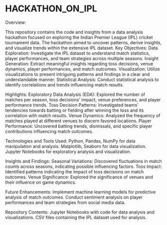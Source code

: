 # HACKATHON_ON_IPL
Overview:

This repository contains the code and insights from a data analysis hackathon focused on exploring the Indian Premier League (IPL) cricket tournament data. The hackathon aimed to uncover patterns, derive insights, and visualize trends within the extensive IPL dataset. Key Objectives:
Data Exploration: Investigate the IPL dataset to understand match statistics, player performances, and team strategies across multiple seasons.
Insight Generation: Extract meaningful insights regarding toss decisions, venue dynamics, player performances, and match outcomes.
Visualization: Utilize visualizations to present intriguing patterns and findings in a clear and understandable manner.
Statistical Analysis: Conduct statistical analysis to identify correlations and trends influencing match results.

Highlights:
Exploratory Data Analysis (EDA): Explored the number of matches per season, toss decisions' impact, venue preferences, and player performance trends.
Toss Decision Patterns: Investigated teams' tendencies towards batting or fielding after winning the toss and its correlation with match results.
Venue Dynamics: Analyzed the frequency of matches played at different venues to discern favored locations.
Player Performance: Uncovered batting trends, dismissals, and specific player contributions influencing match outcomes.

Technologies and Tools Used:
Python, Pandas, NumPy for data manipulation and analysis.
Matplotlib, Seaborn for data visualization.
Jupyter Notebooks for exploratory analysis and visualization.

Insights and Findings:
Seasonal Variations: Discovered fluctuations in match counts across seasons, indicating possible influencing factors.
Toss Impact: Identified patterns indicating the impact of toss decisions on match outcomes.
Venue Significance: Explored the significance of venues and their influence on game dynamics.

Future Enhancements:
Implement machine learning models for predictive analysis of match outcomes.
Conduct sentiment analysis on player performances and team strategies from social media data.

Repository Contents:
Jupyter Notebooks with code for data analysis and visualizations.
CSV files containing the IPL dataset used for analysis.
